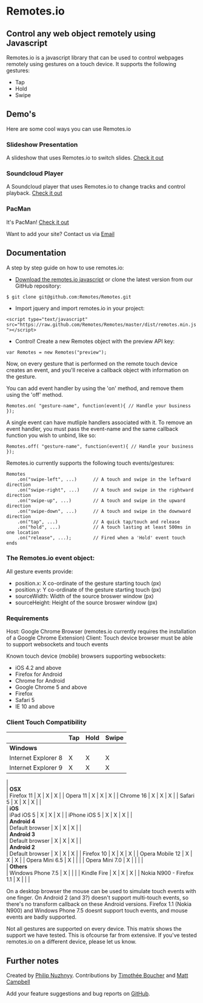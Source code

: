 # Remotes.io

## Control any web object remotely using Javascript

Remotes.io is a javascript library that can be used to control webpages remotely using gestures on a touch device. It supports the following gestures:

- Tap
- Hold
- Swipe



## Demo's

Here are some cool ways you can use Remotes.io

### Slideshow Presentation
A slideshow that uses Remotes.io to switch slides. [Check it out](http://remotes.io/slideshow-presentation/)

### Soundcloud Player
A Soundcloud player that uses Remotes.io to change tracks and control playback. [Check it out](http://remotes.io/soundcloud-player/)

### PacMan
It's PacMan! [Check it out](http://remotes.io/pacman/)

Want to add your site? Contact us via [Email](mailto:developers@remotes.io)


## Documentation

A step by step guide on how to use remotes.io:

* [Download the remotes.io javascript](https://raw.github.com/Remotes/Remotes/zipball/master) or clone the latest version from our GitHub repository:

```$ git clone git@github.com:Remotes/Remotes.git```

* Import jquery and import remotes.io in your project:
    
```<script type="text/javascript" src="https://raw.github.com/Remotes/Remotes/master/dist/remotes.min.js"></script>```

* Control! Create a new Remotes object with the preview API key:

```var Remotes = new Remotes("preview");```

Now, on every gesture that is performed on the remote touch device creates an event, and you'll receive a callback object with information on the gesture.

You can add event handler by using the 'on' method, and remove them using the 'off' method.

``` Remotes.on( "gesture-name", function(event){ // Handle your business }); ```

A single event can have mutliple handlers associated with it.
To remove an event handler, you must pass the event-name and the same callback function you wish to unbind, like so:

``` Remotes.off( "gesture-name", function(event){ // Handle your business }); ```
	

Remotes.io currently supports the following touch events/gestures:

	Remotes
	    .on("swipe-left", ...) 		// A touch and swipe in the leftward direction
		.on("swipe-right", ...)		// A touch and swipe in the rightward direction
		.on("swipe-up", ...) 		// A touch and swipe in the upward direction
		.on("swipe-down", ...) 		// A touch and swipe in the downward direction
		.on("tap", ...) 			// A quick tap/touch and release
		.on("hold", ...) 			// A touch lasting at least 500ms in one location
		.on("release", ...); 		// Fired when a 'Hold' event touch ends


### The Remotes.io event object:

All gesture events provide:

- position.x: X co-ordinate of the gesture starting touch (px)
- position.y: Y co-ordinate of the gesture starting touch (px)
- sourceWidth: Width of the source broswer window (px)
- sourceHeight: Height of the source broswer window (px)


### Requirements
Host: Google Chrome Browser (remotes.io currently requires the installation of a Google Chrome Extension)
Client: Touch device browser must be able to support websockets and touch events

Known touch device (mobile) browsers supporting websockets:
- iOS 4.2 and above
- Firefox for Android
- Chrome for Android
- Google Chrome 5 and above
- Firefox
- Safari 5
- IE 10 and above


### Client Touch Compatibility
|                                   | Tap | Hold | Swipe |
|:----------------------------------|:----|:-----|:------|
| **Windows**                                             
| Internet Explorer 8               | X   | X    | X     |
| Internet Explorer 9               | X   | X    | X     |
|                                                         
| **OSX**                                                 
| Firefox 11                        | X   | X    | X     |
| Opera 11                          | X   | X    | X     |
| Chrome 16                         | X   | X    | X     |
| Safari 5                          | X   | X    | X     |
|                                                         
| **iOS**                                                 
| iPad iOS 5                        | X   | X    | X     |
| iPhone iOS 5                      | X   | X    | X     |
|                                                         
| **Android 4**                                           
| Default browser                   | X   | X    | X     |
|                                                         
| **Android 3**                                           
| Default browser                   | X   | X    | X     |
|                                                         
| **Android 2**                                           
| Default browser                   | X   | X    | X     |
| Firefox 10                        | X   | X    | X     |
| Opera Mobile 12                   | X   | X    | X     |
| Opera Mini 6.5                    | X   |      |       |
| Opera Mini 7.0                    | X   |      |       |
|                                                         
| **Others**                                              
| Windows Phone 7.5                 | X   |      |       |
| Kindle Fire                       | X   | X    | X     |
| Nokia N900 - Firefox 1.1          | X   |      |       |


On a desktop browser the mouse can be used to simulate touch events with one finger.
On Android 2 (and 3?) doesn't support multi-touch events, so there's no transform callback on these Android versions.
Firefox 1.1 (Nokia N900) and Windows Phone 7.5 doesnt support touch events, and mouse events are badly supported.

Not all gestures are supported on every device. This matrix shows the support we have tested. This is ofcourse far from extensive.
If you've tested remotes.io on a different device, please let us know.

## Further notes
Created by [Philip Nuzhnyy](http://twitter.com/callmephilip).
Contributions by [Timothée Boucher](http://twitter.com/_timothee) and [Matt Campbell](http://twitter.com/just_matt)

Add your feature suggestions and bug reports on [GitHub](http://github.com/Remotes/Remotes/issues).

